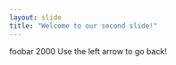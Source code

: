 ```yaml
---
layout: slide
title: "Welcome to our second slide!"
---
```

foobar 2000
Use the left arrow to go back!
